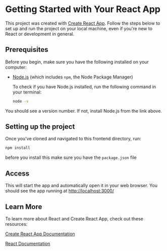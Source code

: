 # Getting Started with Your React App

This project was created with [Create React App](https://github.com/facebook/create-react-app). Follow the steps below to set up and run the project on your local machine, even if you're new to React or development in general.

## Prerequisites

Before you begin, make sure you have the following installed on your computer:

- [Node.js](https://nodejs.org/en/download/) (which includes `npm`, the Node Package Manager)
  
  To check if you have Node.js installed, run the following command in your terminal:
  ```bash
  node -v
  ```
You should see a version number. If not, install Node.js from the link above.

## Setting up the project

Once you've cloned and navigated to this frontend directory, run:

```bash
npm install
```
before you install this make sure you have the `package.json` file

## Access
This will start the app and automatically open it in your web browser. You should see the app running at [http://localhost:3000/](http://localhost:3000/)

## Learn More
To learn more about React and Create React App, check out these resources:

[Create React App Documentation](https://create-react-app.dev/docs/getting-started/)

[React Documentation](https://react.dev/)